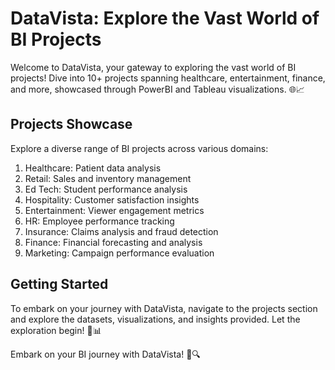 # DataVista: Explore the Vast World of BI Projects

Welcome to DataVista, your gateway to exploring the vast world of BI projects! Dive into 10+ projects spanning healthcare, entertainment, finance, and more, showcased through PowerBI and Tableau visualizations. 🌐📈

## Projects Showcase

Explore a diverse range of BI projects across various domains:
1. Healthcare: Patient data analysis
2. Retail: Sales and inventory management
3. Ed Tech: Student performance analysis
4. Hospitality: Customer satisfaction insights
5. Entertainment: Viewer engagement metrics
6. HR: Employee performance tracking
7. Insurance: Claims analysis and fraud detection
8. Finance: Financial forecasting and analysis
9. Marketing: Campaign performance evaluation

## Getting Started

To embark on your journey with DataVista, navigate to the projects section and explore the datasets, visualizations, and insights provided. Let the exploration begin! 🚀📊


Embark on your BI journey with DataVista! 🌟🔍
